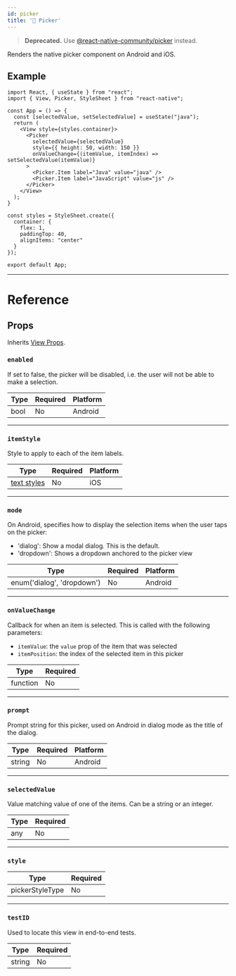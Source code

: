 ```yaml
---
id: picker
title: '🚧 Picker'
---
```


> **Deprecated.** Use [@react-native-community/picker](https://github.com/react-native-community/react-native-picker) instead.

Renders the native picker component on Android and iOS.

## Example

```SnackPlayer name=picker
import React, { useState } from "react";
import { View, Picker, StyleSheet } from "react-native";

const App = () => {
  const [selectedValue, setSelectedValue] = useState("java");
  return (
    <View style={styles.container}>
      <Picker
        selectedValue={selectedValue}
        style={{ height: 50, width: 150 }}
        onValueChange={(itemValue, itemIndex) => setSelectedValue(itemValue)}
      >
        <Picker.Item label="Java" value="java" />
        <Picker.Item label="JavaScript" value="js" />
      </Picker>
    </View>
  );
}

const styles = StyleSheet.create({
  container: {
    flex: 1,
    paddingTop: 40,
    alignItems: "center"
  }
});

export default App;
```

---

# Reference

## Props

Inherits [View Props](view.md#props).

### `enabled`

If set to false, the picker will be disabled, i.e. the user will not be able to make a selection.

| Type | Required | Platform |
| ---- | -------- | -------- |
| bool | No       | Android  |

---

### `itemStyle`

Style to apply to each of the item labels.

| Type                               | Required | Platform |
| ---------------------------------- | -------- | -------- |
| [text styles](text-style-props.md) | No       | iOS      |

---

### `mode`

On Android, specifies how to display the selection items when the user taps on the picker:

- 'dialog': Show a modal dialog. This is the default.
- 'dropdown': Shows a dropdown anchored to the picker view

| Type                       | Required | Platform |
| -------------------------- | -------- | -------- |
| enum('dialog', 'dropdown') | No       | Android  |

---

### `onValueChange`

Callback for when an item is selected. This is called with the following parameters:

- `itemValue`: the `value` prop of the item that was selected
- `itemPosition`: the index of the selected item in this picker

| Type     | Required |
| -------- | -------- |
| function | No       |

---

### `prompt`

Prompt string for this picker, used on Android in dialog mode as the title of the dialog.

| Type   | Required | Platform |
| ------ | -------- | -------- |
| string | No       | Android  |

---

### `selectedValue`

Value matching value of one of the items. Can be a string or an integer.

| Type | Required |
| ---- | -------- |
| any  | No       |

---

### `style`

| Type            | Required |
| --------------- | -------- |
| pickerStyleType | No       |

---

### `testID`

Used to locate this view in end-to-end tests.

| Type   | Required |
| ------ | -------- |
| string | No       |
